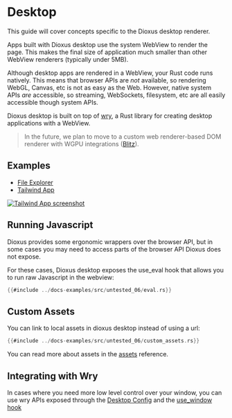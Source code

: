 # Desktop

This guide will cover concepts specific to the Dioxus desktop renderer.

Apps built with Dioxus desktop use the system WebView to render the page. This makes the final size of application much smaller than other WebView renderers (typically under 5MB).

Although desktop apps are rendered in a WebView, your Rust code runs natively. This means that browser APIs are _not_ available, so rendering WebGL, Canvas, etc is not as easy as the Web. However, native system APIs _are_ accessible, so streaming, WebSockets, filesystem, etc are all easily accessible though system APIs.

Dioxus desktop is built on top of [wry](https://github.com/tauri-apps/wry), a Rust library for creating desktop applications with a WebView.

> In the future, we plan to move to a custom web renderer-based DOM renderer with WGPU integrations ([Blitz](https://github.com/DioxusLabs/blitz)).

## Examples

- [File Explorer](https://github.com/DioxusLabs/dioxus/tree/main/example-projects/file-explorer)
- [Tailwind App](https://github.com/DioxusLabs/dioxus/tree/main/examples/tailwind)

[![Tailwind App screenshot](/assets/static/tailwind_desktop_app.png)](https://github.com/DioxusLabs/dioxus/tree/main/examples/tailwind)

## Running Javascript

Dioxus provides some ergonomic wrappers over the browser API, but in some cases you may need to access parts of the browser API Dioxus does not expose.


For these cases, Dioxus desktop exposes the use_eval hook that allows you to run raw Javascript in the webview:

```rust
{{#include ../docs-examples/src/untested_06/eval.rs}}
```

## Custom Assets

You can link to local assets in dioxus desktop instead of using a url:

```rust
{{#include ../docs-examples/src/untested_06/custom_assets.rs}}
```

You can read more about assets in the [assets](../assets.md) reference.

## Integrating with Wry

In cases where you need more low level control over your window, you can use wry APIs exposed through the [Desktop Config](https://docs.rs/dioxus-desktop/0.6.0/dioxus_desktop/struct.Config.html) and the [use_window hook](https://docs.rs/dioxus-desktop/0.6.0/dioxus_desktop/fn.use_window.html)
